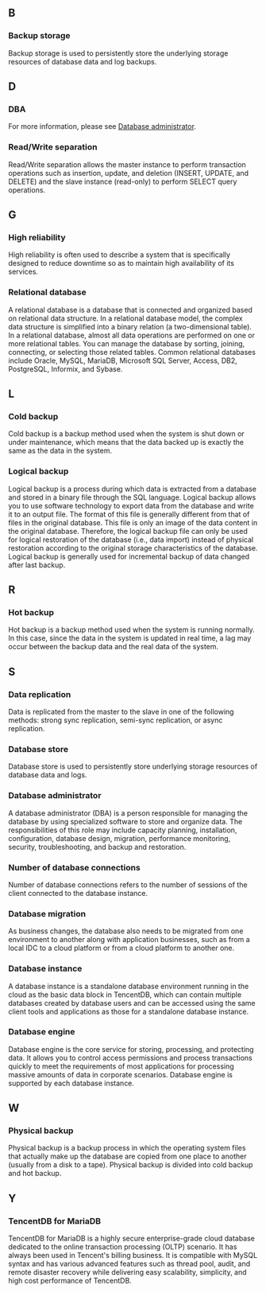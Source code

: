 ## B

### Backup storage

Backup storage is used to persistently store the underlying storage resources of database data and log backups.

## D

### DBA

For more information, please see [Database administrator](https://cloud.tencent.com/document/product/237/34038#32).

### Read/Write separation

Read/Write separation allows the master instance to perform transaction operations such as insertion, update, and deletion (INSERT, UPDATE, and DELETE) and the slave instance (read-only) to perform SELECT query operations.

## G

### High reliability

High reliability is often used to describe a system that is specifically designed to reduce downtime so as to maintain high availability of its services.

### Relational database

A relational database is a database that is connected and organized based on relational data structure. In a relational database model, the complex data structure is simplified into a binary relation (a two-dimensional table).
In a relational database, almost all data operations are performed on one or more relational tables. You can manage the database by sorting, joining, connecting, or selecting those related tables. Common relational databases include Oracle, MySQL, MariaDB, Microsoft SQL Server, Access, DB2, PostgreSQL, Informix, and Sybase.

## L

### Cold backup

Cold backup is a backup method used when the system is shut down or under maintenance, which means that the data backed up is exactly the same as the data in the system.

### Logical backup

Logical backup is a process during which data is extracted from a database and stored in a binary file through the SQL language. Logical backup allows you to use software technology to export data from the database and write it to an output file. The format of this file is generally different from that of files in the original database. This file is only an image of the data content in the original database. Therefore, the logical backup file can only be used for logical restoration of the database (i.e., data import) instead of physical restoration according to the original storage characteristics of the database. Logical backup is generally used for incremental backup of data changed after last backup.

## R

### Hot backup

Hot backup is a backup method used when the system is running normally. In this case, since the data in the system is updated in real time, a lag may occur between the backup data and the real data of the system.

## S

### Data replication

Data is replicated from the master to the slave in one of the following methods: strong sync replication, semi-sync replication, or async replication.

### Database store

Database store is used to persistently store underlying storage resources of database data and logs.

### Database administrator

A database administrator (DBA) is a person responsible for managing the database by using specialized software to store and organize data. The responsibilities of this role may include capacity planning, installation, configuration, database design, migration, performance monitoring, security, troubleshooting, and backup and restoration.

### Number of database connections

Number of database connections refers to the number of sessions of the client connected to the database instance.

### Database migration

As business changes, the database also needs to be migrated from one environment to another along with application businesses, such as from a local IDC to a cloud platform or from a cloud platform to another one.

### Database instance

A database instance is a standalone database environment running in the cloud as the basic data block in TencentDB, which can contain multiple databases created by database users and can be accessed using the same client tools and applications as those for a standalone database instance.

### Database engine

Database engine is the core service for storing, processing, and protecting data. It allows you to control access permissions and process transactions quickly to meet the requirements of most applications for processing massive amounts of data in corporate scenarios. Database engine is supported by each database instance.

## W

### Physical backup

Physical backup is a backup process in which the operating system files that actually make up the database are copied from one place to another (usually from a disk to a tape). Physical backup is divided into cold backup and hot backup.

## Y

### TencentDB for MariaDB

TencentDB for MariaDB is a highly secure enterprise-grade cloud database dedicated to the online transaction processing (OLTP) scenario. It has always been used in Tencent's billing business. It is compatible with MySQL syntax and has various advanced features such as thread pool, audit, and remote disaster recovery while delivering easy scalability, simplicity, and high cost performance of TencentDB.

